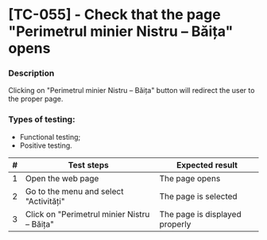# **[TC-055] - Check that the page "Perimetrul minier Nistru – Băița" opens**

### **Description**

Clicking on "Perimetrul minier Nistru – Băița" button will redirect the user to the proper page.

### **Types of testing:**

- Functional testing;
- Positive testing.

| #   | **Test steps**                              | **Expected result**            |
| --- | ------------------------------------------- | ------------------------------ |
| 1   | Open the web page                           | The page opens                 |
| 2   | Go to the menu and select "Activități"      | The page is selected           |
| 3   | Click on "Perimetrul minier Nistru – Băița" | The page is displayed properly |

